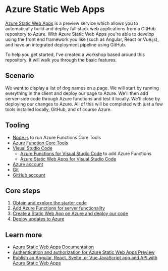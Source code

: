 # Azure Static Web Apps

[Azure Static Web Apps](https://docs.microsoft.com/azure/static-web-apps/overview) is a preview service which allows you to automatically build and deploy full stack web applications from a GitHub repository to Azure. With Azure Static Web Apps you're able to develop using the front end framework you like (such as Angular, React or Vue.js), and have an integrated deployment pipeline using GitHub.

To help you get started, I've created a workshop based around this repository. It will walk you through the basic features.

## Scenario

We want to display a list of dog names on a page. We will start by running everything in the client and deploy our page to Azure. We'll then add server-side code through Azure functions and test it locally. We'll close by deploying our changes to Azure. All of this will be completed with just a few tools installed locally, GitHub, and of course Azure.

## Tooling

- [Node.js](https://nodejs.org/) to run Azure Functions Core Tools
- [Azure Function Core Tools](https://www.npmjs.com/package/azure-functions-core-tools)
- [Visual Studio Code](https://code.visualstudio.com/&WT.mc_id=academic-41542-chrhar)
  - [Azure Functions for Visual Studio Code](https://marketplace.visualstudio.com/items?itemName=ms-azuretools.vscode-azurefunctions&WT.mc_id=academic-41542-chrhar) to add Azure Functions
  - [Azure Static Web Apps for Visual Studio Code](https://marketplace.visualstudio.com/items?itemName=ms-azuretools.vscode-azurestaticwebapps&WT.mc_id=academic-41542-chrhar)
- [Azure account](https://azure.microsoft.com/free/students/?WT.mc_id=academic-41542-chrhar)
- [Git](https://git-scm.com/)
- [GitHub account](https://github.com/join)

## Core steps

1. [Obtain and explore the starter code](workshop/1-starting.md)
1. [Add Azure Functions for server functionality](workshop/2-functions.md)
1. [Create a Static Web App on Azure and deploy our code](workshop/3-create-aswa.md)
1. [Deploy updates to Azure](workshop/4-deploy-updates.md)

## Learn more

- [Azure Static Web Apps Documentation](https://docs.microsoft.com/azure/static-web-apps?WT.mc_id=academic-41542-chrhar)
- [Authentication and authorization for Azure Static Web Apps Preview](https://docs.microsoft.com/azure/static-web-apps/authentication-authorization?WT.mc_id=academic-41542-chrhar)
- [Publish an Angular, React, Svelte, or Vue JavaScript app and API with Azure Static Web Apps](https://docs.microsoft.com/learn/modules/publish-app-service-static-web-app-api/?WT.mc_id=academic-41542-chrhar)
